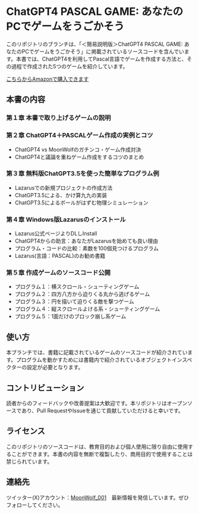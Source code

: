 # ChatGPT4 PASCAL GAME: あなたのPCでゲームをうごかそう

このリポジトリのブランチは、「＜簡易説明版＞ChatGPT4 PASCAL GAME: あなたのPCでゲームをうごかそう」に掲載されているソースコードを含んでいます。本書では、ChatGPT4を利用してPascal言語でゲームを作成する方法と、その過程で作成された5つのゲームを紹介しています。

[こちらからAmazonで購入できます](https://www.amazon.co.jp/dp/B0CPCJBJK7)

## 本書の内容

### 第１章 本書で取り上げるゲームの説明
### 第２章 ChatGPT4＋PASCALゲーム作成の実例とコツ
- ChatGPT4 vs MoonWolfのガチンコ・ゲーム作成対決
- ChatGPT4と議論を重ねゲーム作成をするコツのまとめ

### 第３章 無料版ChatGPT3.5を使った簡単なプログラム例
- Lazarusでの新規プロジェクトの作成方法
- ChatGPT3.5による、かけ算九九の実装
- ChatGPT3.5によるボールがはずむ物理シミュレーション

### 第４章 Windows版Lazarusのインストール
- Lazarus公式ページよりDLしInstall
- ChatGPT4からの助言：あなたがLazarusを始めても良い理由
- プログラム・コードの比較：素数を100個見つけるプログラム
- Lazarus(言語：PASCAL)のお勧め書籍

### 第５章 作成ゲームのソースコード公開
- プログラム１：横スクロール・シューティングゲーム
- プログラム２：四方八方から迫りくる丸から逃げるゲーム
- プログラム３：円を描いて迫りくる敵を撃つゲーム
- プログラム４：縦スクロールよける系・シューティングゲーム
- プログラム５：1面だけのブロック崩し系ゲーム

## 使い方

本ブランチでは、書籍に記載されているゲームのソースコードが紹介されています。プログラムを動かすためには書籍内で紹介されているオブジェクトインスペクターの設定が必要となります。

## コントリビューション

読者からのフィードバックや改善提案は大歓迎です。本リポジトリはオープンソースであり、Pull RequestやIssueを通じて貢献していただけると幸いです。

## ライセンス

このリポジトリのソースコードは、教育目的および個人使用に限り自由に使用することができます。本書の内容を無断で複製したり、商用目的で使用することは禁じられています。

## 連絡先

ツイッター(X)アカウント：[MoonWolf_001](https://twitter.com/MoonWolf_001)　最新情報を発信しています。ぜひフォローしてください。

